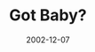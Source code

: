 ---
layout: music 
title: "Got Baby?"
series: "Got Christmas?"
date: 2002-12-07 
description: "Delve into the key staples of the Christmas story."
audio: "http://s3.amazonaws.com/crossroadsaudiomessages/Got%20Baby%20Dec%207-8.mp3"
audio-duration: "38:53"
src: "http://www.crossroads.net/players/media/mediumHz/bigscreen.gotxmas.jpg"
---